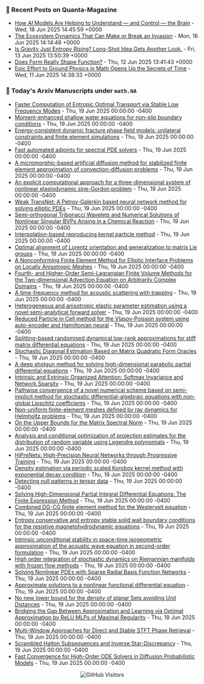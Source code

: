 ### 📝 Recent Posts on Quanta-Magazine
<!-- quanta starts -->
* <a href="https://www.quantamagazine.org/how-ai-models-are-helping-to-understand-and-control-the-brain-20250618/">How AI Models Are Helping to Understand — and Control — the Brain</a> - Wed, 18 Jun 2025 14:45:59 +0000
* <a href="https://www.quantamagazine.org/the-ecosystem-dynamics-that-can-make-or-break-an-invasion-20250616/">The Ecosystem Dynamics That Can Make or Break an Invasion</a> - Mon, 16 Jun 2025 14:14:48 +0000
* <a href="https://www.quantamagazine.org/is-gravity-just-entropy-rising-long-shot-idea-gets-another-look-20250613/">Is Gravity Just Entropy Rising? Long-Shot Idea Gets Another Look.</a> - Fri, 13 Jun 2025 13:50:39 +0000
* <a href="https://www.quantamagazine.org/does-form-really-shape-function-20250612/">Does Form Really Shape Function?</a> - Thu, 12 Jun 2025 13:41:43 +0000
* <a href="https://www.quantamagazine.org/epic-effort-to-ground-physics-in-math-opens-up-the-secrets-of-time-20250611/">Epic Effort to Ground Physics in Math Opens Up the Secrets of Time</a> - Wed, 11 Jun 2025 14:38:33 +0000
<!-- quanta ends -->


### 📝 Today's Arxiv Manuscripts under ``math.NA``
<!-- arxiv-math-na starts -->
* <a href="https://arxiv.org/abs/2506.14780">Faster Computation of Entropic Optimal Transport via Stable Low Frequency Modes</a> - Thu, 19 Jun 2025 00:00:00 -0400
* <a href="https://arxiv.org/abs/2506.14785">Moment-enhanced shallow water equations for non-slip boundary conditions</a> - Thu, 19 Jun 2025 00:00:00 -0400
* <a href="https://arxiv.org/abs/2506.14788">Energy-consistent dynamic fracture phase field models: unilateral constraints and finite element simulations</a> - Thu, 19 Jun 2025 00:00:00 -0400
* <a href="https://arxiv.org/abs/2506.14792">Fast automated adjoints for spectral PDE solvers</a> - Thu, 19 Jun 2025 00:00:00 -0400
* <a href="https://arxiv.org/abs/2506.14800">A micromorphic-based artificial diffusion method for stabilized finite element approximation of convection-diffusion problems</a> - Thu, 19 Jun 2025 00:00:00 -0400
* <a href="https://arxiv.org/abs/2506.14807">An explicit computational approach for a three-dimensional system of nonlinear elastodynamic sine-Gordon problem</a> - Thu, 19 Jun 2025 00:00:00 -0400
* <a href="https://arxiv.org/abs/2506.14812">Weak TransNet: A Petrov-Galerkin based neural network method for solving elliptic PDEs</a> - Thu, 19 Jun 2025 00:00:00 -0400
* <a href="https://arxiv.org/abs/2506.14814">Semi-orthogonal Tribonacci Wavelets and Numerical Solutions of Nonlinear Singular BVPs Arising in a Chemical Reaction</a> - Thu, 19 Jun 2025 00:00:00 -0400
* <a href="https://arxiv.org/abs/2506.14916">Interpolation-based reproducing kernel particle method</a> - Thu, 19 Jun 2025 00:00:00 -0400
* <a href="https://arxiv.org/abs/2506.14994">Optimal alignment of Lorentz orientation and generalization to matrix Lie groups</a> - Thu, 19 Jun 2025 00:00:00 -0400
* <a href="https://arxiv.org/abs/2506.15077">A Nonconforming Finite Element Method for Elliptic Interface Problems on Locally Anisotropic Meshes</a> - Thu, 19 Jun 2025 00:00:00 -0400
* <a href="https://arxiv.org/abs/2506.15142">Fourth- and Higher-Order Semi-Lagrangian Finite Volume Methods for the Two-dimensional Advection Equation on Arbitrarily Complex Domains</a> - Thu, 19 Jun 2025 00:00:00 -0400
* <a href="https://arxiv.org/abs/2506.15165">A time-frequency method for acoustic scattering with trapping</a> - Thu, 19 Jun 2025 00:00:00 -0400
* <a href="https://arxiv.org/abs/2506.15185">Heterogeneous and anisotropic elastic parameter estimation using a novel semi-analytical forward solver</a> - Thu, 19 Jun 2025 00:00:00 -0400
* <a href="https://arxiv.org/abs/2506.15203">Reduced Particle in Cell method for the Vlasov-Poisson system using auto-encoder and Hamiltonian neural</a> - Thu, 19 Jun 2025 00:00:00 -0400
* <a href="https://arxiv.org/abs/2506.15259">Splitting-based randomised dynamical low-rank approximations for stiff matrix differential equations</a> - Thu, 19 Jun 2025 00:00:00 -0400
* <a href="https://arxiv.org/abs/2506.15360">Stochastic Diagonal Estimation Based on Matrix Quadratic Form Oracles</a> - Thu, 19 Jun 2025 00:00:00 -0400
* <a href="https://arxiv.org/abs/2506.15481">A deep shotgun method for solving high-dimensional parabolic partial differential equations</a> - Thu, 19 Jun 2025 00:00:00 -0400
* <a href="https://arxiv.org/abs/2506.15541">Intrinsic and Extrinsic Organized Attention: Softmax Invariance and Network Sparsity</a> - Thu, 19 Jun 2025 00:00:00 -0400
* <a href="https://arxiv.org/abs/2506.15627">Pathwise convergence of a novel numerical scheme based on semi-implicit method for stochastic differential-algebraic equations with non-global Lipschitz coefficients</a> - Thu, 19 Jun 2025 00:00:00 -0400
* <a href="https://arxiv.org/abs/2506.15630">Non-uniform finite-element meshes defined by ray dynamics for Helmholtz problems</a> - Thu, 19 Jun 2025 00:00:00 -0400
* <a href="https://arxiv.org/abs/2506.15660">On the Upper Bounds for the Matrix Spectral Norm</a> - Thu, 19 Jun 2025 00:00:00 -0400
* <a href="https://arxiv.org/abs/2506.14822">Analysis and conditional optimization of projection estimates for the distribution of random variable using Legendre polynomials</a> - Thu, 19 Jun 2025 00:00:00 -0400
* <a href="https://arxiv.org/abs/2506.15064">HiPreNets: High-Precision Neural Networks through Progressive Training</a> - Thu, 19 Jun 2025 00:00:00 -0400
* <a href="https://arxiv.org/abs/2506.15419">Density estimation via periodic scaled Korobov kernel method with exponential decay condition</a> - Thu, 19 Jun 2025 00:00:00 -0400
* <a href="https://arxiv.org/abs/2408.17425">Detecting null patterns in tensor data</a> - Thu, 19 Jun 2025 00:00:00 -0400
* <a href="https://arxiv.org/abs/2410.00835">Solving High-Dimensional Partial Integral Differential Equations: The Finite Expression Method</a> - Thu, 19 Jun 2025 00:00:00 -0400
* <a href="https://arxiv.org/abs/2412.09095">Combined DG-CG finite element method for the Westervelt equation</a> - Thu, 19 Jun 2025 00:00:00 -0400
* <a href="https://arxiv.org/abs/2412.11132">Entropy conservative and entropy stable solid wall boundary conditions for the resistive magnetohydrodynamic equations</a> - Thu, 19 Jun 2025 00:00:00 -0400
* <a href="https://arxiv.org/abs/2503.11166">Intrinsic unconditional stability in space-time isogeometric approximation of the acoustic wave equation in second-order formulation</a> - Thu, 19 Jun 2025 00:00:00 -0400
* <a href="https://arxiv.org/abs/2503.21855">High order integration of stochastic dynamics on Riemannian manifolds with frozen flow methods</a> - Thu, 19 Jun 2025 00:00:00 -0400
* <a href="https://arxiv.org/abs/2505.07765">Solving Nonlinear PDEs with Sparse Radial Basis Function Networks</a> - Thu, 19 Jun 2025 00:00:00 -0400
* <a href="https://arxiv.org/abs/2401.11733">Approximate solutions to a nonlinear functional differential equation</a> - Thu, 19 Jun 2025 00:00:00 -0400
* <a href="https://arxiv.org/abs/2408.10076">No new lower bound for the density of planar Sets avoiding Unit Distances</a> - Thu, 19 Jun 2025 00:00:00 -0400
* <a href="https://arxiv.org/abs/2409.12335">Bridging the Gap Between Approximation and Learning via Optimal Approximation by ReLU MLPs of Maximal Regularity</a> - Thu, 19 Jun 2025 00:00:00 -0400
* <a href="https://arxiv.org/abs/2410.05486">Multi-Window Approaches for Direct and Stable STFT Phase Retrieval</a> - Thu, 19 Jun 2025 00:00:00 -0400
* <a href="https://arxiv.org/abs/2411.10363">Scrambled Halton Subsequences and Inverse Star-Discrepancy</a> - Thu, 19 Jun 2025 00:00:00 -0400
* <a href="https://arxiv.org/abs/2506.13061">Fast Convergence for High-Order ODE Solvers in Diffusion Probabilistic Models</a> - Thu, 19 Jun 2025 00:00:00 -0400
<!-- arxiv-math-na ends -->

<div align="center">
  
![GitHub Visitors](https://api.visitorbadge.io/api/visitors?path=https%3A%2F%2Fgithub.com%2Flowrank&label=profile%20views&labelColor=%231e1e2e&countColor=%23cba6f7)



</div>
